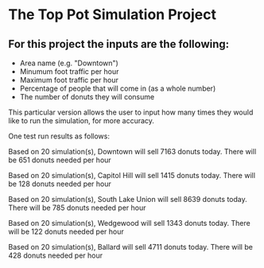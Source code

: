 # The Top Pot Simulation Project

## For this project the inputs are the following:

- Area name (e.g. "Downtown")
- Minumum foot traffic per hour
- Maximum foot traffic per hour
- Percentage of people that will come in (as a whole number)
- The number of donuts they will consume

This particular version allows the user to input how many times they would like to run the simulation, for more accuracy.

One test run results as follows:

Based on 20  simulation(s), Downtown will sell 7163 donuts today. There will be 651 donuts needed per hour

Based on 20  simulation(s), Capitol Hill will sell 1415 donuts today. There will be 128 donuts needed per hour

Based on 20  simulation(s), South Lake Union will sell 8639 donuts today. There will be 785 donuts needed per hour

Based on 20  simulation(s), Wedgewood will sell 1343 donuts today. There will be 122 donuts needed per hour

Based on 20  simulation(s), Ballard will sell 4711 donuts today. There will be 428 donuts needed per hour

